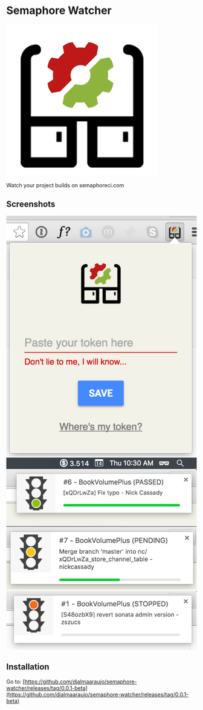 # Semaphore Watcher
![Watcher Screenshot](https://raw.githubusercontent.com/djalmaaraujo/semaphore-watcher/master/images/semaphore.png "Status")

Watch your project builds on semaphoreci.com

## Screenshots
![Watcher Screenshot](https://raw.githubusercontent.com/djalmaaraujo/semaphore-watcher/master/images/screenshots/app.png "Status")
![Watcher Screenshot](https://raw.githubusercontent.com/djalmaaraujo/semaphore-watcher/master/images/screenshots/passed.png "Status")
![Watcher Screenshot](https://raw.githubusercontent.com/djalmaaraujo/semaphore-watcher/master/images/screenshots/pending.png "Status")
![Watcher Screenshot](https://raw.githubusercontent.com/djalmaaraujo/semaphore-watcher/master/images/screenshots/stopped.png "Status")


## Installation
Go to: [https://github.com/djalmaaraujo/semaphore-watcher/releases/tag/0.0.1-beta](https://github.com/djalmaaraujo/semaphore-watcher/releases/tag/0.0.1-beta)
